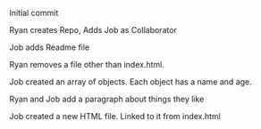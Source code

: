 Initial commit

Ryan creates Repo, Adds Job as Collaborator

Job adds Readme file

Ryan  removes a file other than index.html.

Job created an array of objects. Each object has a name and age.

Ryan and Job add a paragraph about things they like

Job created a new HTML file. Linked to it from index.html
